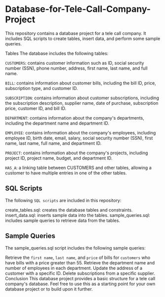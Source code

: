 # Database-for-Tele-Call-Company-Project
This repository contains a database project for a tele call company. It includes SQL scripts to create tables, insert data, and perform some sample queries.

Tables
The database includes the following tables:

`CUSTOMERS`: contains customer information such as ID, social security number (SSN), phone number, address, first name, last name, and full name.

`BILL`: contains information about customer bills, including the bill ID, price, subscription type, and customer ID.

`SUBSCRIPTION`: contains information about customer subscriptions, including the subscription description, supplier name, date of purchase, subscription price, customer ID, and bill ID.

`DEPARTMENT`: contains information about the company's departments, including the department name and department ID.

`EMPLOYEE`: contains information about the company's employees, including employee ID, birth date, email, salary, social security number (SSN), first name, last name, full name, and department ID.

`PROJECT`: contains information about the company's projects, including project ID, project name, budget, and department ID.

`HAS_A`: a linking table between CUSTOMERS and other tables, allowing a customer to have multiple entries in one of the other tables.

## SQL Scripts
The following `SQL scripts` are included in this repository:

create_tables.sql: creates the database tables and constraints.
insert_data.sql: inserts sample data into the tables.
sample_queries.sql: includes sample queries to retrieve data from the tables.

## Sample Queries
The sample_queries.sql script includes the following sample queries:

Retrieve the `first name`, `last name`, and `price` of bills for `customers` who have bills with a price greater than 55.
Retrieve the department name and number of employees in each department.
Update the address of a customer with a specific ID.
Delete subscriptions from a specific supplier.
Conclusion
This database project provides a basic structure for a tele call company's database. Feel free to use this as a starting point for your own database project or to build upon it further.
